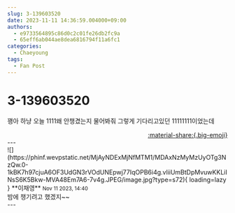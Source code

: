 ```yaml
---
slug: 3-139603520
date: 2023-11-11 14:36:59.004000+09:00
authors:
  - e9733564895c86d0c2c01fe26db2fc9a
  - 65eff6ab044ae8dea6816794f11a6fc1
categories:
  - Chaeyoung
tags:
  - Fan Post
---
```


# 3-139603520

<div class="post-container" markdown="1">
<div class="content-container md-sidebar__scrollwrap" markdown="1">

꽹아 하냥 오늘 1111왜 안챙겼는지 물어봐줘 그렇게 기다리고있던 11111111이었는데 

</div>
</div>

<div style="text-align: right;" markdown="1">
<a href="https://weverse.io/fromis9/fanpost/3-139603520" style="text-align: right;">:material-share:{.big-emoji}</a>
</div>
---

<div class="comments-container md-sidebar__scrollwrap" markdown="1">
<div class="comment" markdown="1">
<div class='id-container' markdown="1">
![](https://phinf.wevpstatic.net/MjAyNDExMjNfMTM1/MDAxNzMyMzUyOTg3NzQw.0-1kBK7h97cjuA6OF3UdGN3rVOdUNEpwj77IqOPB6i4g.vliiUmBtDpMvuwKKLiINsS6K5Bkw-MVA48Em7A6-7v4g.JPEG/image.jpg?type=s72){ loading=lazy }
**<span class="artist">이채영</span>** <small>Nov 11 2023, 14:40</small><br>
</div>
<div class='comment-body' markdown="1">
밤에 챙기려고 했겠지~~
</div>
</div>
</div>
---
